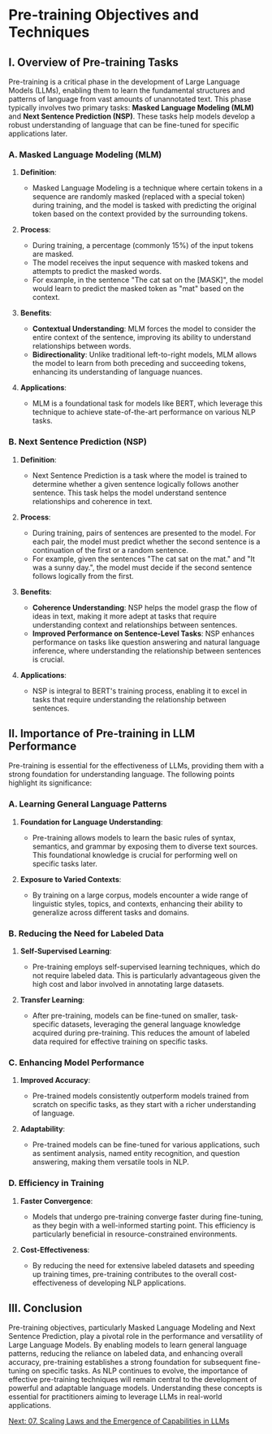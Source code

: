 # Pre-training Objectives and Techniques

## I. Overview of Pre-training Tasks

Pre-training is a critical phase in the development of Large Language Models (LLMs), enabling them to learn the fundamental structures and patterns of language from vast amounts of unannotated text. This phase typically involves two primary tasks: **Masked Language Modeling (MLM)** and **Next Sentence Prediction (NSP)**. These tasks help models develop a robust understanding of language that can be fine-tuned for specific applications later.

### A. Masked Language Modeling (MLM)

1. **Definition**:
   - Masked Language Modeling is a technique where certain tokens in a sequence are randomly masked (replaced with a special token) during training, and the model is tasked with predicting the original token based on the context provided by the surrounding tokens.

2. **Process**:
   - During training, a percentage (commonly 15%) of the input tokens are masked.
   - The model receives the input sequence with masked tokens and attempts to predict the masked words.
   - For example, in the sentence "The cat sat on the [MASK]", the model would learn to predict the masked token as "mat" based on the context.

3. **Benefits**:
   - **Contextual Understanding**: MLM forces the model to consider the entire context of the sentence, improving its ability to understand relationships between words.
   - **Bidirectionality**: Unlike traditional left-to-right models, MLM allows the model to learn from both preceding and succeeding tokens, enhancing its understanding of language nuances.

4. **Applications**:
   - MLM is a foundational task for models like BERT, which leverage this technique to achieve state-of-the-art performance on various NLP tasks.

### B. Next Sentence Prediction (NSP)

1. **Definition**:
   - Next Sentence Prediction is a task where the model is trained to determine whether a given sentence logically follows another sentence. This task helps the model understand sentence relationships and coherence in text.

2. **Process**:
   - During training, pairs of sentences are presented to the model. For each pair, the model must predict whether the second sentence is a continuation of the first or a random sentence.
   - For example, given the sentences "The cat sat on the mat." and "It was a sunny day.", the model must decide if the second sentence follows logically from the first.

3. **Benefits**:
   - **Coherence Understanding**: NSP helps the model grasp the flow of ideas in text, making it more adept at tasks that require understanding context and relationships between sentences.
   - **Improved Performance on Sentence-Level Tasks**: NSP enhances performance on tasks like question answering and natural language inference, where understanding the relationship between sentences is crucial.

4. **Applications**:
   - NSP is integral to BERT's training process, enabling it to excel in tasks that require understanding the relationship between sentences.

## II. Importance of Pre-training in LLM Performance

Pre-training is essential for the effectiveness of LLMs, providing them with a strong foundation for understanding language. The following points highlight its significance:

### A. Learning General Language Patterns

1. **Foundation for Language Understanding**:
   - Pre-training allows models to learn the basic rules of syntax, semantics, and grammar by exposing them to diverse text sources. This foundational knowledge is crucial for performing well on specific tasks later.

2. **Exposure to Varied Contexts**:
   - By training on a large corpus, models encounter a wide range of linguistic styles, topics, and contexts, enhancing their ability to generalize across different tasks and domains.

### B. Reducing the Need for Labeled Data

1. **Self-Supervised Learning**:
   - Pre-training employs self-supervised learning techniques, which do not require labeled data. This is particularly advantageous given the high cost and labor involved in annotating large datasets.

2. **Transfer Learning**:
   - After pre-training, models can be fine-tuned on smaller, task-specific datasets, leveraging the general language knowledge acquired during pre-training. This reduces the amount of labeled data required for effective training on specific tasks.

### C. Enhancing Model Performance

1. **Improved Accuracy**:
   - Pre-trained models consistently outperform models trained from scratch on specific tasks, as they start with a richer understanding of language.

2. **Adaptability**:
   - Pre-trained models can be fine-tuned for various applications, such as sentiment analysis, named entity recognition, and question answering, making them versatile tools in NLP.

### D. Efficiency in Training

1. **Faster Convergence**:
   - Models that undergo pre-training converge faster during fine-tuning, as they begin with a well-informed starting point. This efficiency is particularly beneficial in resource-constrained environments.

2. **Cost-Effectiveness**:
   - By reducing the need for extensive labeled datasets and speeding up training times, pre-training contributes to the overall cost-effectiveness of developing NLP applications.

## III. Conclusion

Pre-training objectives, particularly Masked Language Modeling and Next Sentence Prediction, play a pivotal role in the performance and versatility of Large Language Models. By enabling models to learn general language patterns, reducing the reliance on labeled data, and enhancing overall accuracy, pre-training establishes a strong foundation for subsequent fine-tuning on specific tasks. As NLP continues to evolve, the importance of effective pre-training techniques will remain central to the development of powerful and adaptable language models. Understanding these concepts is essential for practitioners aiming to leverage LLMs in real-world applications.

[Next: 07. Scaling Laws and the Emergence of Capabilities in LLMs](./07_scaling_laws_and_the_emergence_of_capabilities_in_llms.md)